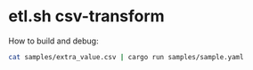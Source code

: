 # etl.sh csv-transform

How to build and debug:

```bash
cat samples/extra_value.csv | cargo run samples/sample.yaml
```
